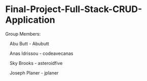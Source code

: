 # Final-Project-Full-Stack-CRUD-Application
Group Members:

 Abu Butt - Abubutt

 Anas Idrissou - codeavecanas

 Sky Brooks - asteroidfive

 Joseph Planer - jplaner

